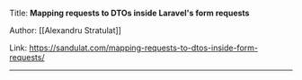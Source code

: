Title: **Mapping requests to DTOs inside Laravel's form requests**

Author: [[Alexandru Stratulat]]

Link: https://sandulat.com/mapping-requests-to-dtos-inside-form-requests/

---